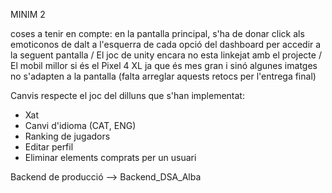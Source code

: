 
MINIM 2 

coses a tenir en compte: en la pantalla principal, s'ha de donar click als emoticonos de dalt a l'esquerra de cada opció del dashboard per accedir a la seguent pantalla / El joc de unity encara no esta linkejat amb el projecte / El mobil millor si és el Pixel 4 XL ja que és mes gran i sinó algunes imatges no s'adapten a la pantalla (falta arreglar aquests retocs per l'entrega final)

Canvis respecte el joc del dilluns que s'han implementat:
- Xat
- Canvi d'idioma (CAT, ENG)
- Ranking de jugadors
- Editar perfil
- Eliminar elements comprats per un usuari

Backend de producció --> Backend_DSA_Alba